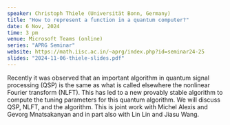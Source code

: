```yaml
---
speaker: Christoph Thiele (Universität Bonn, Germany)
title: "How to represent a function in a quantum computer?"
date: 6 Nov, 2024
time: 3 pm
venue: Microsoft Teams (online)
series: "APRG Seminar"
website: https://math.iisc.ac.in/~aprg/index.php?id=seminar24-25
slides: "2024-11-06-thiele-slides.pdf"
---
```


Recently it was observed that an important algorithm in quantum signal processing (QSP) is the same as what is
called elsewhere the nonlinear Fourier transform (NLFT). This has led to a new provably stable algorithm to
compute the tuning parameters for this quantum algorithm. We will discuss QSP, NLFT, and the algorithm.
This is joint work with Michel Alexis and Gevorg Mnatsakanyan and in part also with Lin Lin and Jiasu Wang.
